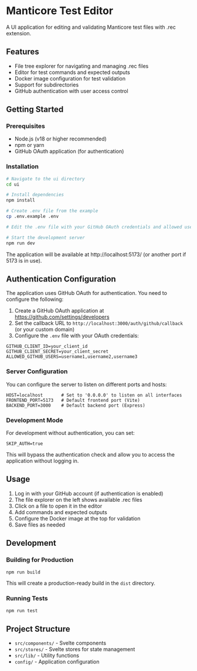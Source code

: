 # Manticore Test Editor

A UI application for editing and validating Manticore test files with .rec extension.

## Features

- File tree explorer for navigating and managing .rec files
- Editor for test commands and expected outputs
- Docker image configuration for test validation
- Support for subdirectories
- GitHub authentication with user access control

## Getting Started

### Prerequisites

- Node.js (v18 or higher recommended)
- npm or yarn
- GitHub OAuth application (for authentication)

### Installation

```bash
# Navigate to the ui directory
cd ui

# Install dependencies
npm install

# Create .env file from the example
cp .env.example .env

# Edit the .env file with your GitHub OAuth credentials and allowed usernames

# Start the development server
npm run dev
```

The application will be available at http://localhost:5173/ (or another port if 5173 is in use).

## Authentication Configuration

The application uses GitHub OAuth for authentication. You need to configure the following:

1. Create a GitHub OAuth application at https://github.com/settings/developers
2. Set the callback URL to `http://localhost:3000/auth/github/callback` (or your custom domain)
3. Configure the `.env` file with your OAuth credentials:

```
GITHUB_CLIENT_ID=your_client_id
GITHUB_CLIENT_SECRET=your_client_secret
ALLOWED_GITHUB_USERS=username1,username2,username3
```

### Server Configuration

You can configure the server to listen on different ports and hosts:

```
HOST=localhost       # Set to '0.0.0.0' to listen on all interfaces
FRONTEND_PORT=5173   # Default frontend port (Vite)
BACKEND_PORT=3000    # Default backend port (Express)
```

### Development Mode

For development without authentication, you can set:

```
SKIP_AUTH=true
```

This will bypass the authentication check and allow you to access the application without logging in.

## Usage

1. Log in with your GitHub account (if authentication is enabled)
2. The file explorer on the left shows available .rec files
3. Click on a file to open it in the editor
4. Add commands and expected outputs
5. Configure the Docker image at the top for validation
6. Save files as needed

## Development

### Building for Production

```bash
npm run build
```

This will create a production-ready build in the `dist` directory.

### Running Tests

```bash
npm run test
```

## Project Structure

- `src/components/` - Svelte components
- `src/stores/` - Svelte stores for state management
- `src/lib/` - Utility functions
- `config/` - Application configuration